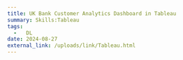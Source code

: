 ```yaml
---
title: UK Bank Customer Analytics Dashboard in Tableau
summary: Skills:Tableau
tags:
  -   DL
date: 2024-08-27
external_link: /uploads/link/Tableau.html
---
```

